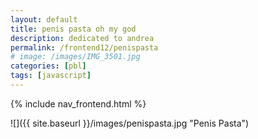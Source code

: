 ```yaml
---
layout: default
title: penis pasta oh my god
description: dedicated to andrea
permalink: /frontend12/penispasta
# image: /images/IMG_3501.jpg
categories: [pbl]
tags: [javascript]
---
```


{% include nav_frontend.html %}

![]({{ site.baseurl }}/images/penispasta.jpg "Penis Pasta")
